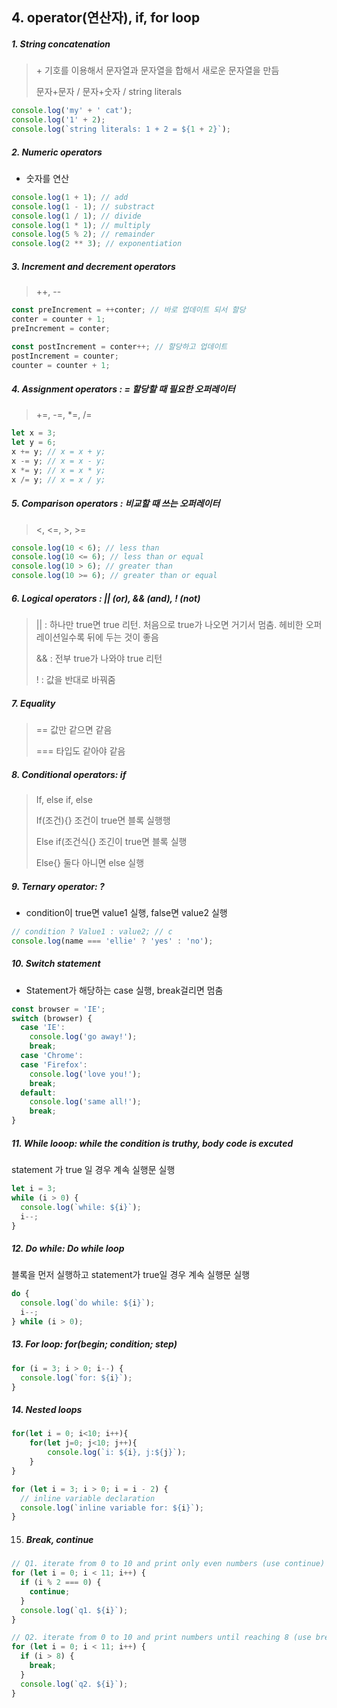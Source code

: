 ## 4. operator(연산자), if, for loop



##### 1. String concatenation

>  \+ 기호를 이용해서 문자열과 문자열을 합해서 새로운 문자열을 만듬
>
> 문자+문자 / 문자+숫자 / string literals

 ```js
 console.log('my' + ' cat');
 console.log('1' + 2);
 console.log(`string literals: 1 + 2 = ${1 + 2}`);
 ```



##### 2. Numeric operators

* 숫자를 연산

 ```js
 console.log(1 + 1); // add
 console.log(1 - 1); // substract
 console.log(1 / 1); // divide
 console.log(1 * 1); // multiply
 console.log(5 % 2); // remainder
 console.log(2 ** 3); // exponentiation
 ```



##### 3. Increment and decrement operators

>  ++,  --

```js
const preIncrement = ++conter; // 바로 업데이트 되서 할당
conter = counter + 1;
preIncrement = conter;

const postIncrement = conter++; // 할당하고 업데이트
postIncrement = counter;
counter = counter + 1;
```

 

##### 4. Assignment operators : = 할당할 때 필요한 오퍼레이터

>  +=, -=, *=, /=

 ```js
 let x = 3;
 let y = 6;
 x += y; // x = x + y;
 x -= y; // x = x - y; 
 x *= y; // x = x * y;
 x /= y; // x = x / y;
 ```



##### 5. Comparison operators : 비교할 때 쓰는 오퍼레이터

>  <,  <=,  >,  >=

 ```js
 console.log(10 < 6); // less than
 console.log(10 <= 6); // less than or equal
 console.log(10 > 6); // greater than
 console.log(10 >= 6); // greater than or equal
 ```



##### 6. Logical operators : || (or), && (and), ! (not)

> || : 하나만 true면 true 리턴. 처음으로 true가 나오면 거기서 멈춤. 헤비한 오퍼레이션일수록 뒤에 두는 것이 좋음
>
> && : 전부 true가 나와야 true 리턴
>
> ! : 값을 반대로 바꿔줌

 

##### 7. Equality

>  == 값만 같으면 같음
>
> === 타입도 같아야 같음



##### 8. Conditional operators: if

> If, else if, else
>
> If(조건){} 조건이 true면 블록 실행행
>
> Else if(조건식{} 조긴이 true면 블록 실행
>
> Else{} 둘다 아니면 else 실행

 

##### 9. Ternary operator: ?

* condition이 true면 value1 실행, false면 value2 실행

```js
// condition ? Value1 : value2; // c
console.log(name === 'ellie' ? 'yes' : 'no');
```

 

##### 10. Switch statement

* Statement가 해당하는 case 실행, break걸리면 멈춤

```js
const browser = 'IE';
switch (browser) {
  case 'IE':
    console.log('go away!');
    break;
  case 'Chrome':
  case 'Firefox':
    console.log('love you!');
    break;
  default:
    console.log('same all!');
    break;
}
```



##### 11. While looop: while the condition is truthy, body code is     excuted

 statement 가 true 일 경우 계속 실행문 실행

 ```js
 let i = 3;
 while (i > 0) {
   console.log(`while: ${i}`);
   i--;
 }
 ```



##### 12. Do while: Do while loop 

 블록을 먼저 실행하고 statement가 true일 경우 계속 실행문 실행

 ```js
 do {
   console.log(`do while: ${i}`);
   i--;
 } while (i > 0);
 ```



##### 13. For loop: for(begin; condition; step)

 ```js
 for (i = 3; i > 0; i--) {
   console.log(`for: ${i}`);
 }
 ```



##### 14. Nested loops

```js
for(let i = 0; i<10; i++){
	for(let j=0; j<10; j++){
		console.log(`i: ${i}, j:${j}`);
	}
}

for (let i = 3; i > 0; i = i - 2) {
  // inline variable declaration
  console.log(`inline variable for: ${i}`);
}
```



15. ##### Break, continue

```js
// Q1. iterate from 0 to 10 and print only even numbers (use continue)
for (let i = 0; i < 11; i++) {
  if (i % 2 === 0) {
    continue;
  }
  console.log(`q1. ${i}`);
}

// Q2. iterate from 0 to 10 and print numbers until reaching 8 (use break)
for (let i = 0; i < 11; i++) {
  if (i > 8) {
    break;
  }
  console.log(`q2. ${i}`);
}
```

